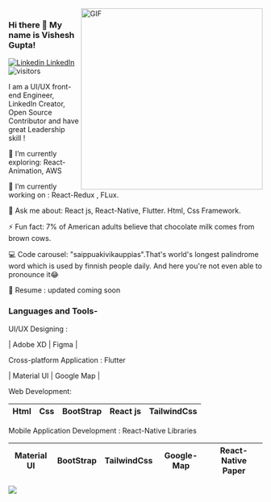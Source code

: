 <img align="right" alt="GIF" src="https://media.giphy.com/media/5x1tfz1wRP5HHwDbf2/giphy.gif" width="360"/>

### Hi there 👋 My name is Vishesh Gupta! 

[![Linkedin](https://i.stack.imgur.com/gVE0j.png) LinkedIn](https://www.linkedin.com/in/bhavishya-pandit-68a4a018a/)&nbsp;  ![visitors](https://hit-badger.glitch.me/badge?page_id=guptavishesh143.id)


I am a UI/UX front-end Engineer, LinkedIn Creator, Open Source Contributor and have great Leadership skill ! 

🌱 I’m currently exploring: React-Animation, AWS 

🔭 I’m currently working on : React-Redux , FLux.

💬 Ask me about: React js, React-Native, Flutter. Html, Css Framework.

⚡ Fun fact: 7% of American adults believe that chocolate milk comes from brown cows.

💻 Code carousel: "saippuakivikauppias".That's world's longest palindrome word which is used by finnish people daily. And here you're not even able to pronounce it😂

📄 Resume : updated coming soon 

### Languages and Tools-


UI/UX Designing :

| Adobe XD | Figma |

Cross-platform Application : Flutter

| Material UI | Google Map |

Web Development: 

| Html  | Css  | BootStrap  | React js | TailwindCss |
| :---: | :---: | :---: | :---: | :---: |

Mobile Application Development : React-Native Libraries 

| Material UI | BootStrap | TailwindCss | Google-Map | React-Native Paper |
| :---: | :---: | :---: | :---: | :---: |



![](https://github-readme-stats.vercel.app/api?username=guptavishesh143&show_icons=true&line_height=30)
